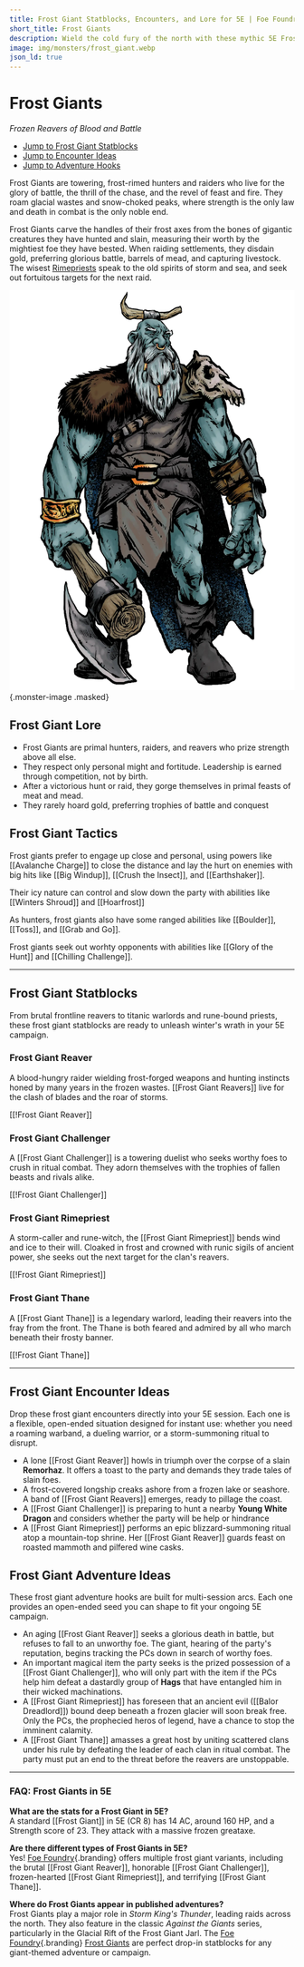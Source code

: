 ```yaml
---
title: Frost Giant Statblocks, Encounters, and Lore for 5E | Foe Foundry
short_title: Frost Giants
description: Wield the cold fury of the north with these mythic 5E Frost Giant statblocks and encounters. Discover reavers, thanes, rimepriests, and adventure hooks to freeze your players' blood.
image: img/monsters/frost_giant.webp
json_ld: true
---
```


# Frost Giants

*Frozen Reavers of Blood and Battle*

- [Jump to Frost Giant Statblocks](#statblocks)
- [Jump to Encounter Ideas](#frost-giant-encounter-ideas)
- [Jump to Adventure Hooks](#frost-giant-adventure-ideas)

Frost Giants are towering, frost-rimed hunters and raiders who live for the glory of battle, the thrill of the chase, and the revel of feast and fire. They roam glacial wastes and snow-choked peaks, where strength is the only law and death in combat is the only noble end.

Frost Giants carve the handles of their frost axes from the bones of gigantic creatures they have hunted and slain, measuring their worth by the mightiest foe they have bested. When raiding settlements, they disdain gold, preferring glorious battle, barrels of mead, and capturing livestock. The wisest [Rimepriests](#frost-giant-rimepriest) speak to the old spirits of storm and sea, and seek out fortuitous targets for the next raid.

![Frost Giant charging into battle with frost-covered axe and ragged furs](../img/monsters/frost-giant.webp){.monster-image .masked}

## Frost Giant Lore

- Frost Giants are primal hunters, raiders, and reavers who prize strength above all else.
- They respect only personal might and fortitude. Leadership is earned through competition, not by birth.
- After a victorious hunt or raid, they gorge themselves in primal feasts of meat and mead.
- They rarely hoard gold, preferring trophies of battle and conquest

## Frost Giant Tactics

Frost giants prefer to engage up close and personal, using powers like [[Avalanche Charge]] to close the distance and lay the hurt on enemies with big hits like [[Big Windup]], [[Crush the Insect]], and [[Earthshaker]].  

Their icy nature can control and slow down the party with abilities like [[Winters Shroud]] and [[Hoarfrost]]

As hunters, frost giants also have some ranged abilities like [[Boulder]], [[Toss]], and [[Grab and Go]].

Frost giants seek out worhty opponents with abilities like [[Glory of the Hunt]] and [[Chilling Challenge]].

---

## Frost Giant Statblocks

From brutal frontline reavers to titanic warlords and rune-bound priests, these frost giant statblocks are ready to unleash winter's wrath in your 5E campaign.

### Frost Giant Reaver

A blood-hungry raider wielding frost-forged weapons and hunting instincts honed by many years in the frozen wastes. [[Frost Giant Reavers]] live for the clash of blades and the roar of storms.

[[!Frost Giant Reaver]]

### Frost Giant Challenger

A [[Frost Giant Challenger]] is a towering duelist who seeks worthy foes to crush in ritual combat. They adorn themselves with the trophies of fallen beasts and rivals alike.

[[!Frost Giant Challenger]]

### Frost Giant Rimepriest

A storm-caller and rune-witch, the [[Frost Giant Rimepriest]] bends wind and ice to their will. Cloaked in frost and crowned with runic sigils of ancient power, she seeks out the next target for the clan's reavers.

[[!Frost Giant Rimepriest]]

### Frost Giant Thane

A [[Frost Giant Thane]] is a legendary warlord, leading their reavers into the fray from the front. The Thane is both feared and admired by all who march beneath their frosty banner.

[[!Frost Giant Thane]]

---

## Frost Giant Encounter Ideas

Drop these frost giant encounters directly into your 5E session. Each one is a flexible, open-ended situation designed for instant use: whether you need a roaming warband, a dueling warrior, or a storm-summoning ritual to disrupt.

- A lone [[Frost Giant Reaver]] howls in triumph over the corpse of a slain **Remorhaz**. It offers a toast to the party and demands they trade tales of slain foes.
- A frost-covered longship creaks ashore from a frozen lake or seashore. A band of [[Frost Giant Reavers]] emerges, ready to pillage the coast.
- A [[Frost Giant Challenger]] is preparing to hunt a nearby **Young White Dragon** and considers whether the party will be help or hindrance
- A [[Frost Giant Rimepriest]] performs an epic blizzard-summoning ritual atop a mountain-top shrine. Her [[Frost Giant Reaver]] guards feast on roasted mammoth and pilfered wine casks.

## Frost Giant Adventure Ideas

These frost giant adventure hooks are built for multi-session arcs. Each one provides an open-ended seed you can shape to fit your ongoing 5E campaign.

- An aging [[Frost Giant Reaver]] seeks a glorious death in battle, but refuses to fall to an unworthy foe. The giant, hearing of the party's reputation, begins tracking the PCs down in search of worthy foes.
- An important magical item the party seeks is the prized possession of a [[Frost Giant Challenger]], who will only part with the item if the PCs help him defeat a dastardly group of **Hags** that have entangled him in their wicked machinations.
- A [[Frost Giant Rimepriest]] has foreseen that an ancient evil ([[Balor Dreadlord]]) bound deep beneath a frozen glacier will soon break free. Only the PCs, the prophecied heros of legend, have a chance to stop the imminent calamity.
- A [[Frost Giant Thane]] amasses a great host by uniting scattered clans under his rule by defeating the leader of each clan in ritual combat. The party must put an end to the threat before the reavers are unstoppable.

---

### FAQ: Frost Giants in 5E

**What are the stats for a Frost Giant in 5E?**  
A standard [[Frost Giant]] in 5E (CR 8) has 14 AC, around 160 HP, and a Strength score of 23. They attack with a massive frozen greataxe.

**Are there different types of Frost Giants in 5E?**  
Yes! [Foe Foundry](../index.md){.branding} offers multiple frost giant variants, including the brutal [[Frost Giant Reaver]], honorable [[Frost Giant Challenger]], frozen-hearted [[Frost Giant Rimepriest]], and terrifying [[Frost Giant Thane]].

**Where do Frost Giants appear in published adventures?**  
Frost Giants play a major role in *Storm King's Thunder*, leading raids across the north. They also feature in the classic *Against the Giants* series, particularly in the Glacial Rift of the Frost Giant Jarl. The [Foe Foundry](../index.md){.branding} [Frost Giants](#frost-giant-statblocks) are perfect drop-in statblocks for any giant-themed adventure or campaign.